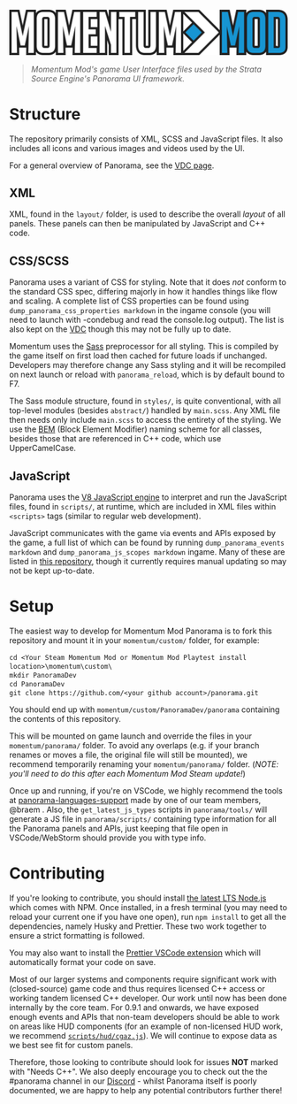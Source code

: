 ![Momentum Mod](images/momentumLogo.svg)

> _Momentum Mod's game User Interface files used by the Strata Source Engine's Panorama UI framework._

# Structure

The repository primarily consists of XML, SCSS and JavaScript files. It also includes all icons and various images and videos used by the UI.

For a general overview of Panorama, see the [VDC page](https://developer.valvesoftware.com/wiki/Panorama).

## XML

XML, found in the `layout/` folder, is used to describe the overall _layout_ of all panels. These panels can then be manipulated by JavaScript and C++ code.

## CSS/SCSS

Panorama uses a variant of CSS for styling. Note that it does _not_ conform to the standard CSS spec, differing majorly in how it handles things like flow and scaling. A complete list of CSS properties can be found using `dump_panorama_css_properties markdown` in the ingame console (you will need to launch with -condebug and read the console.log output). The list is also kept on the [VDC](https://developer.valvesoftware.com/wiki/CSGO_Panorama_CSS_Properties) though this may not be fully up to date.

Momentum uses the [Sass](https://sass-lang.com/) preprocessor for all styling. This is compiled by the game itself on first load then cached for future loads if unchanged. Developers may therefore change any Sass styling and it will be recompiled on next launch or reload with `panorama_reload`, which is by default bound to F7.

The Sass module structure, found in `styles/`, is quite conventional, with all top-level modules (besides `abstract/`) handled by `main.scss`. Any XML file then needs only include `main.scss` to access the entirety of the styling. We use the [BEM](http://getbem.com/) (Block Element Modifier) naming scheme for all classes, besides those that are referenced in C++ code, which use UpperCamelCase.

## JavaScript

Panorama uses the [V8 JavaScript engine](https://v8.dev) to interpret and run the JavaScript files, found in `scripts/`, at runtime, which are included in XML files within `<scripts>` tags (similar to regular web development).

JavaScript communicates with the game via events and APIs exposed by the game, a full list of which can be found by running `dump_panorama_events markdown` and `dump_panorama_js_scopes markdown` ingame. Many of these are listed in [this repository](https://github.com/panorama-languages-support/panorama-dumps), though it currently requires manual updating so may not be kept up-to-date.

# Setup

The easiest way to develop for Momentum Mod Panorama is to fork this repository and mount it in your `momentum/custom/` folder, for example:

```
cd <Your Steam Momentum Mod or Momentum Mod Playtest install location>\momentum\custom\
mkdir PanoramaDev
cd PanoramaDev
git clone https://github.com/<your github account>/panorama.git
```

You should end up with `momentum/custom/PanoramaDev/panorama` containing the contents of this repository.

This will be mounted on game launch and override the files in your `momentum/panorama/` folder. To avoid any overlaps (e.g. if your branch renames or moves a file, the original file will still be mounted), we recommend temporarily renaming your `momentum/panorama/` folder. (_NOTE: you'll need to do this after each Momentum Mod Steam update!_)

Once up and running, if you're on VSCode, we highly recommend the tools at [panorama-languages-support](https://github.com/panorama-languages-support) made by one of our team members, @braem . Also, the `get_latest_js_types` scripts in `panorama/tools/` will generate a JS file in `panorama/scripts/` containing type information for all the Panorama panels and APIs, just keeping that file open in VSCode/WebStorm should provide you with type info.

# Contributing

If you're looking to contribute, you should install [the latest LTS Node.js](https://nodejs.org/en/download/) which comes with NPM. Once installed, in a fresh terminal (you may need to reload your current one if you have one open), run `npm install` to get all the dependencies, namely Husky and Prettier. These two work together to ensure a strict formatting is followed.

You may also want to install the [Prettier VSCode extension](https://marketplace.visualstudio.com/items?itemName=esbenp.prettier-vscode) which will automatically format your code on save.

Most of our larger systems and components require significant work with (closed-source) game code and thus requires licensed C++ access or working tandem licensed C++ developer. Our work until now has been done internally by the core team. For 0.9.1 and onwards, we have exposed enough events and APIs that non-team developers should be able to work on areas like HUD components (for an example of non-licensed HUD work, we recommend [`scripts/hud/cgaz.js`](scripts/hud/cgaz.js)). We will continue to expose data as we best see fit for custom panels.

Therefore, those looking to contribute should look for issues **NOT** marked with "Needs C++". We also deeply encourage you to check out the the #panorama channel in our [Discord](https://discord.gg/momentummod) - whilst Panorama itself is poorly documented, we are happy to help any potential contributors further there!
